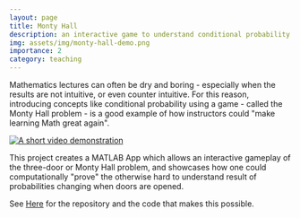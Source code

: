 ```yaml
---
layout: page
title: Monty Hall
description: an interactive game to understand conditional probability
img: assets/img/monty-hall-demo.png
importance: 2
category: teaching
---
```


Mathematics lectures can often be dry and boring - especially when the results are not intuitive, or even counter intuitive. For this reason, introducing concepts like conditional probability using a game - called the Monty Hall problem - is a good example of how instructors could "make learning Math great again". 

[![A short video demonstration](https://img.youtube.com/vi/lyCoBqALM_Q/0.jpg)](https://www.youtube.com/watch?v=lyCoBqALM_Q)

This project creates a MATLAB App which allows an interactive gameplay of the three-door or Monty Hall problem, and showcases how one could computationally "prove" the otherwise hard to understand result of probabilities changing when doors are opened.

See [Here](https://github.com/amithjkamath/montyhall) for the repository and the code that makes this possible.


